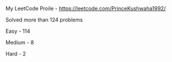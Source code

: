 My LeetCode Proile - https://leetcode.com/PrinceKushwaha1992/

Solved more than 124 problems

Easy - 114

Medium - 8

Hard - 2
